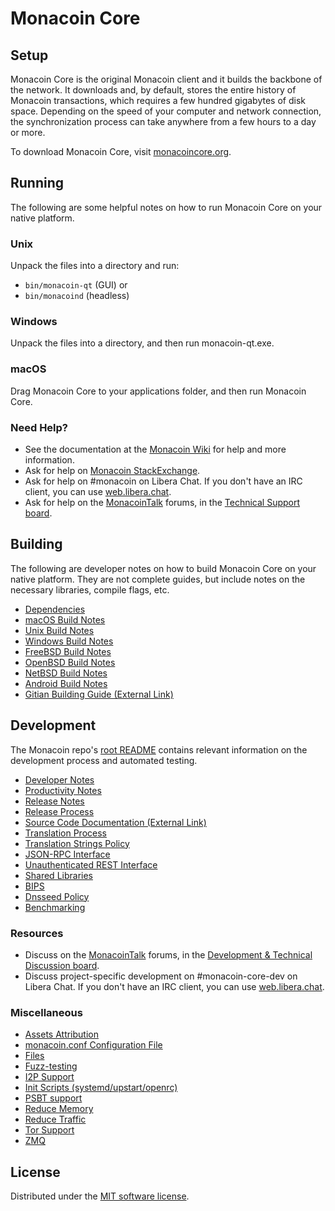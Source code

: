 Monacoin Core
=============

Setup
---------------------
Monacoin Core is the original Monacoin client and it builds the backbone of the network. It downloads and, by default, stores the entire history of Monacoin transactions, which requires a few hundred gigabytes of disk space. Depending on the speed of your computer and network connection, the synchronization process can take anywhere from a few hours to a day or more.

To download Monacoin Core, visit [monacoincore.org](https://bitcoincore.org/en/download/).

Running
---------------------
The following are some helpful notes on how to run Monacoin Core on your native platform.

### Unix

Unpack the files into a directory and run:

- `bin/monacoin-qt` (GUI) or
- `bin/monacoind` (headless)

### Windows

Unpack the files into a directory, and then run monacoin-qt.exe.

### macOS

Drag Monacoin Core to your applications folder, and then run Monacoin Core.

### Need Help?

* See the documentation at the [Monacoin Wiki](https://en.bitcoin.it/wiki/Main_Page)
for help and more information.
* Ask for help on [Monacoin StackExchange](https://bitcoin.stackexchange.com).
* Ask for help on #monacoin on Libera Chat. If you don't have an IRC client, you can use [web.libera.chat](https://web.libera.chat/#bitcoin).
* Ask for help on the [MonacoinTalk](https://bitcointalk.org/) forums, in the [Technical Support board](https://bitcointalk.org/index.php?board=4.0).

Building
---------------------
The following are developer notes on how to build Monacoin Core on your native platform. They are not complete guides, but include notes on the necessary libraries, compile flags, etc.

- [Dependencies](dependencies.md)
- [macOS Build Notes](build-osx.md)
- [Unix Build Notes](build-unix.md)
- [Windows Build Notes](build-windows.md)
- [FreeBSD Build Notes](build-freebsd.md)
- [OpenBSD Build Notes](build-openbsd.md)
- [NetBSD Build Notes](build-netbsd.md)
- [Android Build Notes](build-android.md)
- [Gitian Building Guide (External Link)](https://github.com/bitcoin-core/docs/blob/master/gitian-building.md)

Development
---------------------
The Monacoin repo's [root README](/README.md) contains relevant information on the development process and automated testing.

- [Developer Notes](developer-notes.md)
- [Productivity Notes](productivity.md)
- [Release Notes](release-notes.md)
- [Release Process](release-process.md)
- [Source Code Documentation (External Link)](https://doxygen.bitcoincore.org/)
- [Translation Process](translation_process.md)
- [Translation Strings Policy](translation_strings_policy.md)
- [JSON-RPC Interface](JSON-RPC-interface.md)
- [Unauthenticated REST Interface](REST-interface.md)
- [Shared Libraries](shared-libraries.md)
- [BIPS](bips.md)
- [Dnsseed Policy](dnsseed-policy.md)
- [Benchmarking](benchmarking.md)

### Resources
* Discuss on the [MonacoinTalk](https://bitcointalk.org/) forums, in the [Development & Technical Discussion board](https://bitcointalk.org/index.php?board=6.0).
* Discuss project-specific development on #monacoin-core-dev on Libera Chat. If you don't have an IRC client, you can use [web.libera.chat](https://web.libera.chat/#bitcoin-core-dev).

### Miscellaneous
- [Assets Attribution](assets-attribution.md)
- [monacoin.conf Configuration File](monacoin-conf.md)
- [Files](files.md)
- [Fuzz-testing](fuzzing.md)
- [I2P Support](i2p.md)
- [Init Scripts (systemd/upstart/openrc)](init.md)
- [PSBT support](psbt.md)
- [Reduce Memory](reduce-memory.md)
- [Reduce Traffic](reduce-traffic.md)
- [Tor Support](tor.md)
- [ZMQ](zmq.md)

License
---------------------
Distributed under the [MIT software license](/COPYING).
